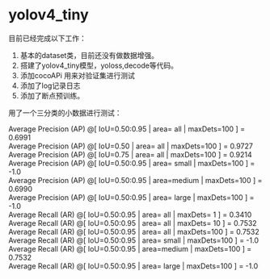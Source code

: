 # yolov4_tiny

目前已经完成以下工作：

1. 基本的dataset类，目前还没有做数据增强。
2. 搭建了yolov4_tiny模型，yoloss,decode等代码。
3. 添加cocoAPi 用来对验证集进行测试
4. 添加了log记录日志
5. 添加了断点预训练。

用了一个三分类的小数据进行测试：

Average Precision  (AP) @[ IoU=0.50:0.95 | area=   all | maxDets=100 ] = 0.6991  
Average Precision  (AP) @[ IoU=0.50      	| area=   all | maxDets=100 ] = 0.9727  
Average Precision  (AP) @[ IoU=0.75      	| area=   all | maxDets=100 ] = 0.9214  
Average Precision  (AP) @[ IoU=0.50:0.95 | area= small | maxDets=100 ] = -1.0   
Average Precision  (AP) @[ IoU=0.50:0.95 | area=medium | maxDets=100 ] = 0.6990  
Average Precision  (AP) @[ IoU=0.50:0.95 | area= large | maxDets=100 ] = -1.0   
Average Recall        (AR) @[ IoU=0.50:0.95 | area=   all | maxDets=  1 ] = 0.3410  
Average Recall        (AR) @[ IoU=0.50:0.95 | area=   all | maxDets= 10 ] = 0.7532  
Average Recall        (AR) @[ IoU=0.50:0.95 | area=   all | maxDets=100 ] = 0.7532  
Average Recall        (AR) @[ IoU=0.50:0.95 | area= small | maxDets=100 ] = -1.0   
Average Recall        (AR) @[ IoU=0.50:0.95 | area=medium | maxDets=100 ] = 0.7532  
Average Recall        (AR) @[ IoU=0.50:0.95 | area= large | maxDets=100 ] = -1.0    